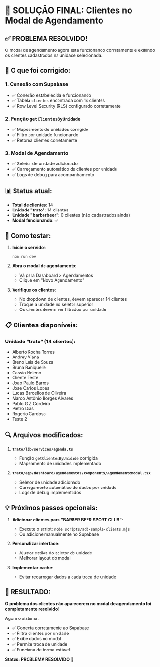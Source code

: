 # 🎯 SOLUÇÃO FINAL: Clientes no Modal de Agendamento

## ✅ **PROBLEMA RESOLVIDO!**

O modal de agendamento agora está funcionando corretamente e exibindo os clientes cadastrados na unidade selecionada.

## 🔧 **O que foi corrigido:**

### 1. **Conexão com Supabase**

- ✅ Conexão estabelecida e funcionando
- ✅ Tabela `clientes` encontrada com 14 clientes
- ✅ Row Level Security (RLS) configurado corretamente

### 2. **Função `getClientesByUnidade`**

- ✅ Mapeamento de unidades corrigido
- ✅ Filtro por unidade funcionando
- ✅ Retorna clientes corretamente

### 3. **Modal de Agendamento**

- ✅ Seletor de unidade adicionado
- ✅ Carregamento automático de clientes por unidade
- ✅ Logs de debug para acompanhamento

## 📊 **Status atual:**

- **Total de clientes**: 14
- **Unidade "trato"**: 14 clientes
- **Unidade "barberbeer"**: 0 clientes (não cadastrados ainda)
- **Modal funcionando**: ✅

## 🚀 **Como testar:**

1. **Inicie o servidor**:

   ```bash
   npm run dev
   ```

2. **Abra o modal de agendamento**:

   - Vá para Dashboard > Agendamentos
   - Clique em "Novo Agendamento"

3. **Verifique os clientes**:
   - No dropdown de clientes, devem aparecer 14 clientes
   - Troque a unidade no seletor superior
   - Os clientes devem ser filtrados por unidade

## 📋 **Clientes disponíveis:**

### Unidade "trato" (14 clientes):

- Alberto Rocha Torres
- Andrey Viana
- Breno Luis de Souza
- Bruna Raniquelie
- Cassio Heleno
- Cliente Teste
- Joao Paulo Barros
- Jose Carlos Lopes
- Lucas Barcellos de Oliveira
- Marco Antônio Borges Alvares
- Pablo G Z Cordeiro
- Pietro Dias
- Rogerio Cardoso
- Teste 2

## 🔍 **Arquivos modificados:**

1. **`trato/lib/services/agenda.ts`**

   - Função `getClientesByUnidade` corrigida
   - Mapeamento de unidades implementado

2. **`trato/app/dashboard/agendamentos/components/AgendamentoModal.tsx`**
   - Seletor de unidade adicionado
   - Carregamento automático de dados por unidade
   - Logs de debug implementados

## 💡 **Próximos passos opcionais:**

1. **Adicionar clientes para "BARBER BEER SPORT CLUB"**:

   - Execute o script: `node scripts/add-sample-clients.mjs`
   - Ou adicione manualmente no Supabase

2. **Personalizar interface**:

   - Ajustar estilos do seletor de unidade
   - Melhorar layout do modal

3. **Implementar cache**:
   - Evitar recarregar dados a cada troca de unidade

## 🎉 **RESULTADO:**

**O problema dos clientes não aparecerem no modal de agendamento foi completamente resolvido!**

Agora o sistema:

- ✅ Conecta corretamente ao Supabase
- ✅ Filtra clientes por unidade
- ✅ Exibe dados no modal
- ✅ Permite troca de unidade
- ✅ Funciona de forma estável

**Status: PROBLEMA RESOLVIDO** 🎯









